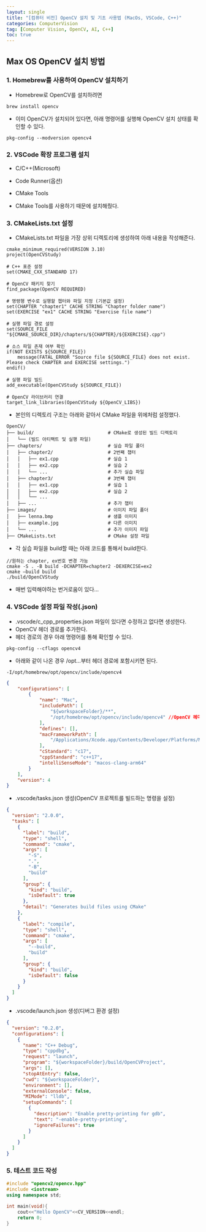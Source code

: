 ```yaml
---
layout: single
title: "[컴퓨터 비전] OpenCV 설치 및 기초 사용법 (MacOs, VSCode, C++)"
categories: ComputerVision
tag: [Computer Vision, OpenCV, AI, C++]
toc: true
---
```


## Max OS OpenCV 설치 방법

### 1. Homebrew를 사용하여 OpenCV 설치하기

- Homebrew로 OpenCV를 설치하려면

```
brew install opencv
```

- 이미 OpenCV가 설치되어 있다면, 아래 명령어를 실행해 OpenCV 설치 상태를 확인할 수 있다.

```
pkg-config --modversion opencv4
```

### 2. VSCode 확장 프로그램 설치

- C/C++(Microsoft)
- Code Runner(옵션)
- CMake Tools

- CMake Tools를 사용하기 때문에 설치해줬다.

### 3. CMakeLists.txt 설정
- CMakeLists.txt 파일을 가장 상위 디렉토리에 생성하여 아래 내용을 작성해준다.

```
cmake_minimum_required(VERSION 3.10)
project(OpenCVStudy)

# C++ 표준 설정
set(CMAKE_CXX_STANDARD 17)

# OpenCV 패키지 찾기
find_package(OpenCV REQUIRED)

# 명령행 변수로 실행할 챕터와 파일 지정 (기본값 설정)
set(CHAPTER "chapter1" CACHE STRING "Chapter folder name")
set(EXERCISE "ex1" CACHE STRING "Exercise file name")

# 실행 파일 경로 설정
set(SOURCE_FILE "${CMAKE_SOURCE_DIR}/chapters/${CHAPTER}/${EXERCISE}.cpp")

# 소스 파일 존재 여부 확인
if(NOT EXISTS ${SOURCE_FILE})
    message(FATAL_ERROR "Source file ${SOURCE_FILE} does not exist. Please check CHAPTER and EXERCISE settings.")
endif()

# 실행 파일 빌드
add_executable(OpenCVStudy ${SOURCE_FILE})

# OpenCV 라이브러리 연결
target_link_libraries(OpenCVStudy ${OpenCV_LIBS})
```

- 본인의 디렉토리 구조는 아래와 같아서 CMake 파일을 위에처럼 설정했다.

```
OpenCV/
├── build/                           # CMake로 생성된 빌드 디렉토리
│   └── (빌드 아티팩트 및 실행 파일)
├── chapters/                        # 실습 파일 폴더
│   ├── chapter2/                    # 2번째 챕터
│   │   ├── ex1.cpp                  # 실습 1
│   │   ├── ex2.cpp                  # 실습 2
│   │   └── ...                      # 추가 실습 파일
│   ├── chapter3/                    # 3번째 챕터
│   │   ├── ex1.cpp                  # 실습 1
│   │   ├── ex2.cpp                  # 실습 2
│   │   └── ...
│   ├── ...                          # 추가 챕터
├── images/                          # 이미지 파일 폴더
│   ├── lenna.bmp                    # 샘플 이미지
│   ├── example.jpg                  # 다른 이미지
│   └── ...                          # 추가 이미지 파일
├── CMakeLists.txt                   # CMake 설정 파일
```

- 각 실습 파일을 build할 때는 아래 코드를 통해서 build한다.

```
//원하는 chapter, ex번호 변경 가능
cmake -S . -B build -DCHAPTER=chapter2 -DEXERCISE=ex2 
cmake —build build
./build/OpenCVStudy
```

- 매번 입력해야하는 번거로움이 있다...

### 4. VSCode 설정 파일 작성(.json)
- .vscode/c_cpp_properties.json 파일이 있다면 수정하고 없다면 생성한다.
- OpenCV 헤더 경로를 추가한다.
- 헤더 경로의 경우 아래 명령어를 통해 확인할 수 있다.

```
pkg-config --cflags opencv4
```

- 아래와 같이 나온 경우 /opt...부터 헤더 경로에 포함시키면 된다.

```
-I/opt/homebrew/opt/opencv/include/opencv4 
```

```json
{
    "configurations": [
        {
            "name": "Mac",
            "includePath": [
                "${workspaceFolder}/**",
                "/opt/homebrew/opt/opencv/include/opencv4" //OpenCV 헤더 경로
            ],
            "defines": [],
            "macFrameworkPath": [
                "/Applications/Xcode.app/Contents/Developer/Platforms/MacOSX.platform/Developer/SDKs/MacOSX.sdk/System/Library/Frameworks"
            ],
            "cStandard": "c17",
            "cppStandard": "c++17",
            "intelliSenseMode": "macos-clang-arm64"
        }
    ],
    "version": 4
}
```

- .vscode/tasks.json 생성(OpenCV 프로젝트를 빌드하는 명령을 설정)

```json
{
  "version": "2.0.0",
  "tasks": [
    {
      "label": "build",
      "type": "shell",
      "command": "cmake",
      "args": [
        "-S",
        ".",
        "-B",
        "build"
      ],
      "group": {
        "kind": "build",
        "isDefault": true
      },
      "detail": "Generates build files using CMake"
    },
    {
      "label": "compile",
      "type": "shell",
      "command": "cmake",
      "args": [
        "--build",
        "build"
      ],
      "group": {
        "kind": "build",
        "isDefault": false
      }
    }
  ]
}
```

- .vscode/launch.json 생성(디버그 환경 설정)

```json
{
  "version": "0.2.0",
  "configurations": [
    {
      "name": "C++ Debug",
      "type": "cppdbg",
      "request": "launch",
      "program": "${workspaceFolder}/build/OpenCVProject",
      "args": [],
      "stopAtEntry": false,
      "cwd": "${workspaceFolder}",
      "environment": [],
      "externalConsole": false,
      "MIMode": "lldb",
      "setupCommands": [
        {
          "description": "Enable pretty-printing for gdb",
          "text": "-enable-pretty-printing",
          "ignoreFailures": true
        }
      ]
    }
  ]
}
```

### 5. 테스트 코드 작성

```cpp
#include "opencv2/opencv.hpp"
#include <iostream>
using namespace std;

int main(void){
    cout<<"Hello OpenCV"<<CV_VERSION<<endl;
    return 0;
}
```





